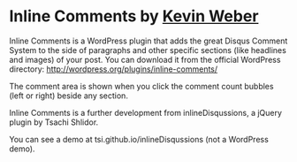 Inline Comments by [Kevin Weber](http://kevinw.de/)
====================

Inline Comments is a WordPress plugin that adds the great Disqus Comment System to the side of paragraphs and other specific sections (like headlines and images) of your post. You can download it from the official WordPress directory: http://wordpress.org/plugins/inline-comments/

The comment area is shown when you click the comment count bubbles (left or right) beside any section.

Inline Comments is a further development from inlineDisqussions, a jQuery plugin by Tsachi Shlidor.

You can see a demo at tsi.github.io/inlineDisqussions (not a WordPress demo).